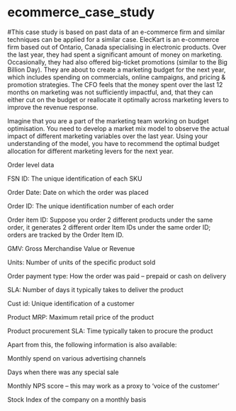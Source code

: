 # ecommerce_case_study
#This case study is based on past data of an e-commerce firm and similar techniques can be applied for a similar case.
ElecKart is an e-commerce firm based out of Ontario, Canada specialising in electronic products. Over the last year, they had spent a significant amount of money on marketing. Occasionally, they had also offered big-ticket promotions (similar to the Big Billion Day). They are about to create a marketing budget for the next year, which includes spending on commercials, online campaigns, and pricing & promotion strategies. The CFO feels that the money spent over the last 12 months on marketing was not sufficiently impactful, and, that they can either cut on the budget or reallocate it optimally across marketing levers to improve the revenue response.

 

Imagine that you are a part of the marketing team working on budget optimisation. You need to develop a market mix model to observe the actual impact of different marketing variables over the last year. Using your understanding of the model, you have to recommend the optimal budget allocation for different marketing levers for the next year.


Order level data

FSN ID: The unique identification of each SKU

Order Date: Date on which the order was placed

Order ID: The unique identification number of each order

Order item ID: Suppose you order 2 different products under the same order, it generates 2 different order Item IDs under the same order ID; orders are tracked by the Order Item ID.

GMV: Gross Merchandise Value or Revenue

Units: Number of units of the specific product sold

Order payment type: How the order was paid – prepaid or cash on delivery

SLA: Number of days it typically takes to deliver the product

Cust id: Unique identification of a customer

Product MRP: Maximum retail price of the product

Product procurement SLA: Time typically taken to procure the product

Apart from this, the following information is also available:

Monthly spend on various advertising channels

Days when there was any special sale

Monthly NPS score – this may work as a proxy to ‘voice of the customer’

Stock Index of the company on a monthly basis 
